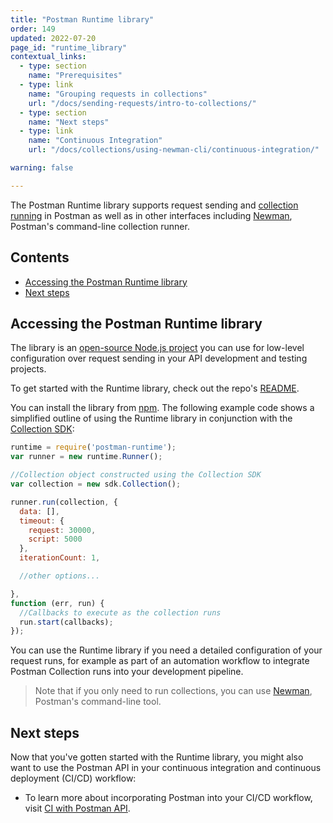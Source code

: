 ```yaml
---
title: "Postman Runtime library"
order: 149
updated: 2022-07-20
page_id: "runtime_library"
contextual_links:
  - type: section
    name: "Prerequisites"
  - type: link
    name: "Grouping requests in collections"
    url: "/docs/sending-requests/intro-to-collections/"
  - type: section
    name: "Next steps"
  - type: link
    name: "Continuous Integration"
    url: "/docs/collections/using-newman-cli/continuous-integration/"

warning: false

---
```


The Postman Runtime library supports request sending and [collection running](/docs/collections/running-collections/intro-to-collection-runs/) in Postman as well as in other interfaces including [Newman](/docs/collections/using-newman-cli/command-line-integration-with-newman/), Postman's command-line collection runner.

## Contents

* [Accessing the Postman Runtime library](#accessing-the-postman-runtime-library)
* [Next steps](#next-steps)

## Accessing the Postman Runtime library

The library is an [open-source Node.js project](https://github.com/postmanlabs/postman-runtime/) you can use for low-level configuration over request sending in your API development and testing projects.

To get started with the Runtime library, check out the repo's [README](https://github.com/postmanlabs/postman-runtime).

You can install the library from [npm](https://www.npmjs.com/package/postman-runtime). The following example code shows a simplified outline of using the Runtime library in conjunction with the [Collection SDK](/docs/developer/collection-sdk/):

```js
runtime = require('postman-runtime');
var runner = new runtime.Runner();

//Collection object constructed using the Collection SDK
var collection = new sdk.Collection();

runner.run(collection, {
  data: [],
  timeout: {
    request: 30000,
    script: 5000
  },
  iterationCount: 1,

  //other options...

},
function (err, run) {
  //Callbacks to execute as the collection runs
  run.start(callbacks);
});
```

You can use the Runtime library if you need a detailed configuration of your request runs, for example as part of an automation workflow to integrate Postman Collection runs into your development pipeline.

> Note that if you only need to run collections, you can use [Newman](/docs/collections/using-newman-cli/command-line-integration-with-newman/), Postman's command-line tool.

## Next steps

Now that you've gotten started with the Runtime library, you might also want to use the Postman API in your continuous integration and continuous deployment (CI/CD) workflow:

* To learn more about incorporating Postman into your CI/CD workflow, visit [CI with Postman API](/docs/collections/using-newman-cli/continuous-integration/).
